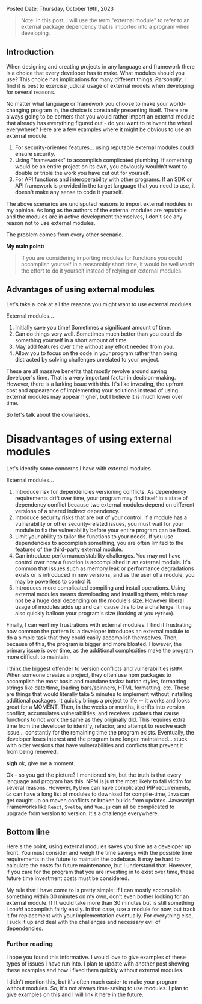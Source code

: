Posted Date: Thursday, October 19th, 2023

> Note: In this post, I will use the term "external module" to refer to an
external package dependency that is imported into a program when developing.

## Introduction 

When designing and creating projects in any language and framework there is a
choice that every developer has to make. What modules should you use? This
choice has implications for many different things. *Personally*, I find it is
best to exercise judicial usage of external models when developing for several
reasons.

No matter what language or framework you choose to make your world-changing
program in, the choice is constantly presenting itself. There are always going
to be corners that you would rather import an external module that already has
everything figured out - do you want to reinvent the wheel everywhere? Here are
a few examples where it might be obvious to use an external module:

1. For security-oriented features... using reputable external modules could
   ensure security.
2. Using "frameworks" to accomplish complicated plumbing. If something would be
   an entire project on its own, you obviously wouldn't want to double or triple
   the work you have cut out for yourself.
3. For API functions and interoperability with other programs. If an SDK or API
   framework is provided in the target language that you need to use, it doesn't
   make any sense to code it yourself.

The above scenarios are undisputed reasons to import external modules in my
opinion. As long as the authors of the external modules are reputable and the
modules are in active development themselves, I don't see any reason not to use
external modules.

The problem comes from every other scenario.

**My main point:**
> If you are considering importing modules for functions you could accomplish
yourself in a reasonably short time, it would be well worth the effort to do it
yourself instead of relying on external modules.

## Advantages of using external modules

Let's take a look at all the reasons you might want to use external modules.

External modules...

1. Initially save you time! Sometimes a significant amount of time.
2. Can do things very well. Sometimes much better than you could do something
   yourself in a short amount of time.
3. May add features over time without any effort needed from you.
4. Allow you to focus on the code in your program rather than being distracted
   by solving challenges unrelated to your project.

These are all massive benefits that mostly revolve around saving developer's
time. That is a very important factor in decision-making. However, there is a
lurking issue with this. It's like investing, the upfront cost and appearance of
implementing your solutions instead of using external modules may appear higher,
but I believe it is much lower over time.

So let's talk about the downsides.

# Disadvantages of using external modules

Let's identify some concerns I have with external modules.

External modules...

1. Introduce risk for dependencies versioning conflicts. As dependency
   requirements drift over time, your program may find itself in a state of
   dependency conflict because two external modules depend on different versions
   of a shared indirect dependency. 
2. Introduce security risks that are out of your control. If a module has a
   vulnerability or other security-related issues, you must wait for your module
   to fix the vulnerability before your entire program can be fixed.
3. Limit your ability to tailor the functions to your needs. If you use
   dependencies to accomplish something, you are often limited to the features
   of the third-party external module.
4. Can introduce performance/stability challenges. You may not have control over
   how a function is accomplished in an external module. It's common that issues
   such as memory leak or performance degradations exists or is introduced in
   new versions, and as the user of a module, you may be powerless to control
   it.
5. Introduces more complicated compiling and install operations. Using external
   modules means downloading and installing them, which may not be a huge deal
   depending on the module's size. However liberal usage of modules adds up and
   can cause this to be a challenge. It may also quickly balloon your program's
   size (looking at you `Python`).

Finally, I can vent my frustrations with external modules. I find it frustrating
how common the pattern is: a developer introduces an external module to do a
simple task that they could easily accomplish themselves. Then, because of this,
the program is bigger and more bloated. However, the primary issue is over time,
as the additional complexities make the program more difficult to maintain.

I think the biggest offender to version conflicts and vulnerabilities is`NPM`.
When someone creates a project, they often use npm packages to accomplish the
most basic and mundane tasks: button styles, formatting strings like date/time,
loading bars/spinners, HTML formatting, etc. These are things that would
literally take 5 minutes to implement without installing additional packages. It
quickly brings a project to life -- it works and looks great for a MOMENT. Then,
in the weeks or months, it drifts into version conflict, accumulates
vulnerabilities, and receives updates that cause functions to not work the same
as they originally did. This requires extra time from the developer to identify,
refactor, and attempt to resolve each issue... constantly for the remaining time
the program exists. Eventually, the developer loses interest and the program is
no longer maintained... stuck with older versions that have vulnerabilities and
conflicts that prevent it from being renewed. 

**sigh** ok, give me a moment.

Ok - so you get the picture? I mentioned `NPM`, but the truth is that every
language and program has this. NPM is just the most likely to fall victim for
several reasons. However, `Python` can have complicated PIP requirements, `Go`
can have a long list of modules to download for compile-time, `Java` can get
caught up on maven conflicts or broken builds from updates. Javascript
Frameworks like `React`, `Svelte`, and `Vue.js` can all be complicated to
upgrade from version to version. It's a challenge everywhere.

## Bottom line

Here's the point, using external modules saves you time as a developer up front.
You must consider and weigh the time savings with the possible time requirements
in the future to maintain the codebase. It may be hard to calculate the costs
for future maintenance, but I understand that. However, if you care for the
program that you are investing in to exist over time, these future time
investment costs must be considered.

My rule that I have come to is pretty simple: If I can mostly accomplish
something within 30 minutes on my own, don't even bother looking for an external
module. If It would take more than 30 minutes but is still something I *could*
accomplish fairly easily. In that case, use a module for now, but track it for
replacement with your implementation eventually. For everything else, I suck it
up and deal with the challenges and necessary evil of dependencies.

### Further reading

I hope you found this informative. I would love to give examples of these types
of issues I have run into. I plan to update with another post showing these
examples and how I fixed them quickly without external modules.

I didn't mention this, but it's often much easier to make your program without
modules. So, it's not always time-saving to use modules. I plan to give examples
on this and I will link it here in the future.